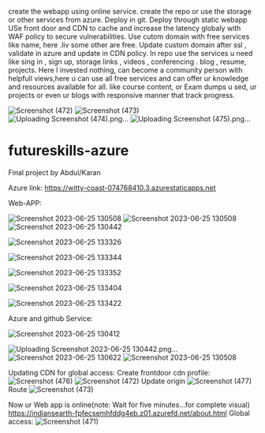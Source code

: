 create the webapp using online service.
create the repo or use the storage or other  services from azure.
Deploy in git.
Deploy through static webapp
USe front door and CDN to cache and increase the latency globaly with WAF policy to secure vulnerabilities.
Use cutom domain with free services like name, here .liv some other are free.
Update custom domain after ssl , validate in azure and update in CDN policy.
In repo use the services u need like sing in , sign up, storage links , videos , conferencing . blog , resume, projects.
Here I invested nothing, can become a community person with helpfull views,here u can use all free services and can offer ur knowledge and resources available for all. like course content, or Exam dumps u sed, ur projects or even ur blogs with responsive manner that track progress. 



![Screenshot (472)](https://github.com/Cloud-Tech-NIT/futureskills-azure/assets/84670814/86ce4227-2daf-4f43-a968-bac8a0dc8136)
![Screenshot (473)](https://github.com/Cloud-Tech-NIT/futureskills-azure/assets/84670814/385573b8-3227-4040-bc2a-21e1763dc301)
![Uploading Screenshot (474).png…]()
![Uploading Screenshot (475).png…]()
# futureskills-azure
Final project by Abdul/Karan

Azure link: https://witty-coast-074768410.3.azurestaticapps.net


Web-APP:




![Screenshot 2023-06-25 130508](https://github.com/Cloud-Tech-NIT/futureskills-azure/assets/84670814/62908e45-2776-4b33-9918-15bd64676b37)
![Screenshot 2023-06-25 130508](https://github.com/Cloud-Tech-NIT/futureskills-azure/assets/84670814/6a02a5ae-9d26-4e86-ab82-e4fca940ff4c)
![Screenshot 2023-06-25 130442](https://github.com/Cloud-Tech-NIT/futureskills-azure/assets/84670814/0d3b8d59-8047-4601-8dc5-becf8a6ff113)

![Screenshot 2023-06-25 133326](https://github.com/Cloud-Tech-NIT/futureskills-azure/assets/84670814/d9cc5d58-bd85-461e-9208-4363073462e3)


![Screenshot 2023-06-25 133344](https://github.com/Cloud-Tech-NIT/futureskills-azure/assets/84670814/0cc17b2d-3188-44b7-96dc-ef5624aad4e3)

![Screenshot 2023-06-25 133352](https://github.com/Cloud-Tech-NIT/futureskills-azure/assets/84670814/5e88bc68-abb8-436f-9440-37fcb6b1c73a)

![Screenshot 2023-06-25 133404](https://github.com/Cloud-Tech-NIT/futureskills-azure/assets/84670814/5daa2de5-4cbf-437a-b84b-fa8888548712)

![Screenshot 2023-06-25 133422](https://github.com/Cloud-Tech-NIT/futureskills-azure/assets/84670814/d009fda8-8a7f-410f-812e-4617dc9c50e7)

Azure and github Service:

![Screenshot 2023-06-25 130412](https://github.com/Cloud-Tech-NIT/futureskills-azure/assets/84670814/5926b1ac-289d-42e5-a73a-f0e7af46572a)

![Uploading Screenshot 2023-06-25 130442.png…]()
![Screenshot 2023-06-25 130622](https://github.com/Cloud-Tech-NIT/futureskills-azure/assets/84670814/9085f096-f8f2-41c3-9c04-03ee96eab54f)
![Screenshot 2023-06-25 130508](https://github.com/Cloud-Tech-NIT/futureskills-azure/assets/84670814/bd4f8848-c448-4e49-aae6-e6e34babe686)


Updating CDN for global access:
Create frontdoor cdn profile:
![Screenshot (476)](https://github.com/Cloud-Tech-NIT/futureskills-azure/assets/84670814/cf8008f5-4a18-4199-b741-5b5010152571)
![Screenshot (472)](https://github.com/Cloud-Tech-NIT/futureskills-azure/assets/84670814/1e1e3c24-5769-4604-a571-9599d70858a0)
Update origin
![Screenshot (477)](https://github.com/Cloud-Tech-NIT/futureskills-azure/assets/84670814/8fdb05e3-d959-4f4a-88bb-7eee2f335419)
Route
![Screenshot (473)](https://github.com/Cloud-Tech-NIT/futureskills-azure/assets/84670814/d27c03db-1be6-441e-bacd-379f751729b7)

Now ur Web app is online(note: Wait for five minutes...for complete visual)
https://indiansearth-fpfecsemhfddg4eb.z01.azurefd.net/about.html 
Global access:
![Screenshot (471)](https://github.com/Cloud-Tech-NIT/futureskills-azure/assets/84670814/86253642-71fa-4a81-9f6a-f79961987eae)


